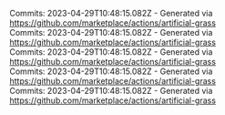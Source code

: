 Commits: 2023-04-29T10:48:15.082Z - Generated via https://github.com/marketplace/actions/artificial-grass
<br>
Commits: 2023-04-29T10:48:15.082Z - Generated via https://github.com/marketplace/actions/artificial-grass
<br>
Commits: 2023-04-29T10:48:15.082Z - Generated via https://github.com/marketplace/actions/artificial-grass
<br>
Commits: 2023-04-29T10:48:15.082Z - Generated via https://github.com/marketplace/actions/artificial-grass
<br>
Commits: 2023-04-29T10:48:15.082Z - Generated via https://github.com/marketplace/actions/artificial-grass
<br>

